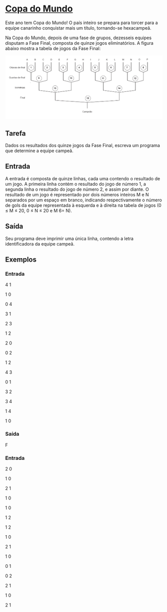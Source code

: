 # [Copa do Mundo](https://olimpiada.ic.unicamp.br/pratique/p1/2010/f1/copa/)
Este ano tem Copa do Mundo! O país inteiro se prepara para torcer para a equipe canarinho conquistar mais um título, tornando-se hexacampeã.

Na Copa do Mundo, depois de uma fase de grupos, dezesseis equipes disputam a Fase Final, composta de quinze jogos eliminatórios. A figura abaixo mostra a tabela de jogos da Fase Final:

![alt text](image.png)

## Tarefa
Dados os resultados dos quinze jogos da Fase Final, escreva um programa que determine a equipe campeã.

## Entrada
A entrada é composta de quinze linhas, cada uma contendo o resultado de um jogo. A primeira linha contém o resultado do jogo de número 1, a segunda linha o resultado do jogo de número 2, e assim por diante. O resultado de um jogo é representado por dois números inteiros M e N separados por um espaço em branco, indicando respectivamente o número de gols da equipe representada à esquerda e à direita na tabela de jogos (0 ≤ M ≤ 20, 0 ≤ N ≤ 20 e M 6= N).

## Saída
Seu programa deve imprimir uma única linha, contendo a letra identificadora da equipe campeã.

## Exemplos
### Entrada
4 1

1 0

0 4

3 1

2 3

1 2

2 0

0 2

1 2

4 3

0 1

3 2

3 4

1 4

1 0			
			
### Saída
F			
			
### Entrada
2 0

1 0

2 1

1 0

1 0

1 2

1 2

1 0

2 1

1 0

0 1

0 2

2 1

1 0

2 1